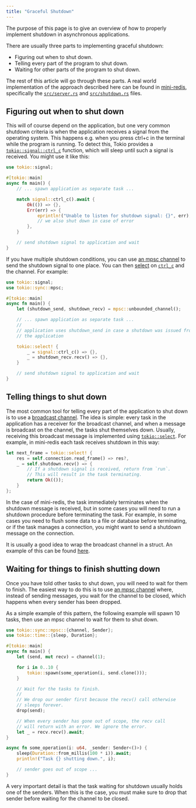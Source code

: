 ```yaml
---
title: "Graceful Shutdown"
---
```


The purpose of this page is to give an overview of how to properly implement
shutdown in asynchronous applications.

There are usually three parts to implementing graceful shutdown:

 * Figuring out when to shut down.
 * Telling every part of the program to shut down.
 * Waiting for other parts of the program to shut down.

The rest of this article will go through these parts. A real world
implementation of the approach described here can be found in [mini-redis],
specifically the [`src/server.rs`][server.rs] and
[`src/shutdown.rs`][shutdown.rs] files.

## Figuring out when to shut down

This will of course depend on the application, but one very common shutdown
criteria is when the application receives a signal from the operating system.
This happens e.g. when you press ctrl+c in the terminal while the program is
running. To detect this, Tokio provides a [`tokio::signal::ctrl_c`][ctrl_c]
function, which will sleep until such a signal is received. You might use it
like this:
```rs
use tokio::signal;

#[tokio::main]
async fn main() {
    // ... spawn application as separate task ...

    match signal::ctrl_c().await {
        Ok(()) => {},
        Err(err) => {
            eprintln!("Unable to listen for shutdown signal: {}", err);
            // we also shut down in case of error
        },
    }

    // send shutdown signal to application and wait
}
```
If you have multiple shutdown conditions, you can use [an mpsc channel] to send
the shutdown signal to one place. You can then [select] on [`ctrl_c`][ctrl_c]
and the channel. For example:
```rs
use tokio::signal;
use tokio::sync::mpsc;

#[tokio::main]
async fn main() {
    let (shutdown_send, shutdown_recv) = mpsc::unbounded_channel();

    // ... spawn application as separate task ...
    //
    // application uses shutdown_send in case a shutdown was issued from inside
    // the application

    tokio::select! {
        _ = signal::ctrl_c() => {},
        _ = shutdown_recv.recv() => {},
    }

    // send shutdown signal to application and wait
}
```

## Telling things to shut down

The most common tool for telling every part of the application to shut down is
to use a [broadcast channel][broadcast]. The idea is simple: every task in the
application has a receiver for the broadcast channel, and when a message is
broadcast on the channel, the tasks shut themselves down. Usually, receiving
this broadcast message is implemented using [`tokio::select`][select]. For
example, in mini-redis each task receives shutdown in this way:
```rs
let next_frame = tokio::select! {
    res = self.connection.read_frame() => res?,
    _ = self.shutdown.recv() => {
        // If a shutdown signal is received, return from `run`.
        // This will result in the task terminating.
        return Ok(());
    }
};
```
In the case of mini-redis, the task immediately terminates when the shutdown
message is received, but in some cases you will need to run a shutdown procedure
before terminating the task. For example, in some cases you need to flush some
data to a file or database before terminating, or if the task manages a
connection, you might want to send a shutdown message on the connection.

It is usually a good idea to wrap the broadcast channel in a struct. An example
of this can be found [here][shutdown.rs].

## Waiting for things to finish shutting down

Once you have told other tasks to shut down, you will need to wait for them to
finish. The easiest way to do this is to use [an mpsc channel] where, instead of
sending messages, you wait for the channel to be closed, which happens when
every sender has been dropped.

As a simple example of this pattern, the following example will spawn 10 tasks,
then use an mpsc channel to wait for them to shut down.
```rs
use tokio::sync::mpsc::{channel, Sender};
use tokio::time::{sleep, Duration};

#[tokio::main]
async fn main() {
    let (send, mut recv) = channel(1);

    for i in 0..10 {
        tokio::spawn(some_operation(i, send.clone()));
    }

    // Wait for the tasks to finish.
    //
    // We drop our sender first because the recv() call otherwise
    // sleeps forever.
    drop(send);

    // When every sender has gone out of scope, the recv call
    // will return with an error. We ignore the error.
    let _ = recv.recv().await;
}

async fn some_operation(i: u64, _sender: Sender<()>) {
    sleep(Duration::from_millis(100 * i)).await;
    println!("Task {} shutting down.", i);

    // sender goes out of scope ...
}
```
A very important detail is that the task waiting for shutdown usually holds one
of the senders. When this is the case, you must make sure to drop that sender
before waiting for the channel to be closed.

[ctrl_c]: https://docs.rs/tokio/1/tokio/signal/fn.ctrl_c.html
[an mpsc channel]: https://docs.rs/tokio/1/tokio/sync/mpsc/index.html
[select]: https://docs.rs/tokio/1/tokio/macro.select.html
[broadcast]: https://docs.rs/tokio/1/tokio/sync/broadcast/index.html
[shutdown.rs]: https://github.com/tokio-rs/mini-redis/blob/master/src/shutdown.rs
[server.rs]: https://github.com/tokio-rs/mini-redis/blob/master/src/server.rs
[mini-redis]: https://github.com/tokio-rs/mini-redis/
